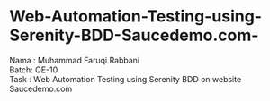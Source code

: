 # Web-Automation-Testing-using-Serenity-BDD-Saucedemo.com-
Nama : Muhammad Faruqi Rabbani<br>
Batch: QE-10<br>
Task : Web Automation Testing using Serenity BDD on website Saucedemo.com<br>

